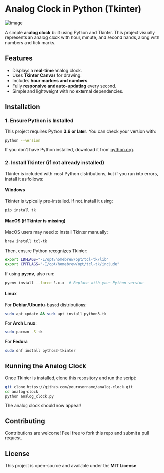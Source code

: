 # Analog Clock in Python (Tkinter)

![image](https://github.com/user-attachments/assets/9f91bbcd-db59-4a14-ad1b-376f30670e6d)

A simple **analog clock** built using Python and Tkinter. This project visually represents an analog clock with hour, minute, and second hands, along with numbers and tick marks.

## Features
- Displays a **real-time** analog clock.
- Uses **Tkinter Canvas** for drawing.
- Includes **hour markers and numbers**.
- Fully **responsive and auto-updating** every second.
- Simple and lightweight with no external dependencies.

## Installation
### 1. Ensure Python is Installed
This project requires Python **3.6 or later**. You can check your version with:
```sh
python --version
```
If you don't have Python installed, download it from [python.org](https://www.python.org/downloads/).

### 2. Install Tkinter (if not already installed)
Tkinter is included with most Python distributions, but if you run into errors, install it as follows:

#### **Windows**
Tkinter is typically pre-installed. If not, install it using:
```sh
pip install tk
```

#### **MacOS** (if Tkinter is missing)
MacOS users may need to install Tkinter manually:
```sh
brew install tcl-tk
```
Then, ensure Python recognizes Tkinter:
```sh
export LDFLAGS="-L/opt/homebrew/opt/tcl-tk/lib"
export CPPFLAGS="-I/opt/homebrew/opt/tcl-tk/include"
```
If using **pyenv**, also run:
```sh
pyenv install --force 3.x.x  # Replace with your Python version
```

#### **Linux**
For **Debian/Ubuntu**-based distributions:
```sh
sudo apt update && sudo apt install python3-tk
```
For **Arch Linux**:
```sh
sudo pacman -S tk
```
For **Fedora**:
```sh
sudo dnf install python3-tkinter
```

## Running the Analog Clock
Once Tkinter is installed, clone this repository and run the script:
```sh
git clone https://github.com/yourusername/analog-clock.git
cd analog-clock
python analog_clock.py
```
The analog clock should now appear!

## Contributing
Contributions are welcome! Feel free to fork this repo and submit a pull request.

## License
This project is open-source and available under the **MIT License**.

